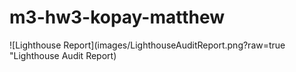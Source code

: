 # m3-hw3-kopay-matthew

![Lighthouse Report](images/LighthouseAuditReport.png?raw=true "Lighthouse Audit Report)
